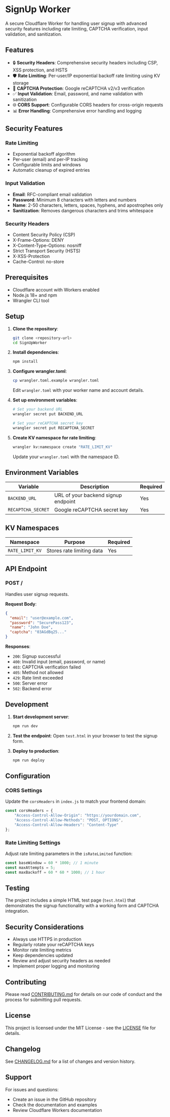 # SignUp Worker

A secure Cloudflare Worker for handling user signup with advanced security features including rate limiting, CAPTCHA verification, input validation, and sanitization.

## Features

- 🔒 **Security Headers**: Comprehensive security headers including CSP, XSS protection, and HSTS
- 🛡️ **Rate Limiting**: Per-user/IP exponential backoff rate limiting using KV storage
- 🤖 **CAPTCHA Protection**: Google reCAPTCHA v2/v3 verification
- ✅ **Input Validation**: Email, password, and name validation with sanitization
- 🌐 **CORS Support**: Configurable CORS headers for cross-origin requests
- 📊 **Error Handling**: Comprehensive error handling and logging

## Security Features

### Rate Limiting
- Exponential backoff algorithm
- Per-user (email) and per-IP tracking
- Configurable limits and windows
- Automatic cleanup of expired entries

### Input Validation
- **Email**: RFC-compliant email validation
- **Password**: Minimum 8 characters with letters and numbers
- **Name**: 2-50 characters, letters, spaces, hyphens, and apostrophes only
- **Sanitization**: Removes dangerous characters and trims whitespace

### Security Headers
- Content Security Policy (CSP)
- X-Frame-Options: DENY
- X-Content-Type-Options: nosniff
- Strict Transport Security (HSTS)
- X-XSS-Protection
- Cache-Control: no-store

## Prerequisites

- Cloudflare account with Workers enabled
- Node.js 18+ and npm
- Wrangler CLI tool

## Setup

1. **Clone the repository**:
   ```bash
   git clone <repository-url>
   cd SignUpWorker
   ```

2. **Install dependencies**:
   ```bash
   npm install
   ```

3. **Configure wrangler.toml**:
   ```bash
   cp wrangler.toml.example wrangler.toml
   ```
   Edit `wrangler.toml` with your worker name and account details.

4. **Set up environment variables**:
   ```bash
   # Set your backend URL
   wrangler secret put BACKEND_URL
   
   # Set your reCAPTCHA secret key
   wrangler secret put RECAPTCHA_SECRET
   ```

5. **Create KV namespace for rate limiting**:
   ```bash
   wrangler kv:namespace create "RATE_LIMIT_KV"
   ```
   Update your `wrangler.toml` with the namespace ID.

## Environment Variables

| Variable | Description | Required |
|----------|-------------|----------|
| `BACKEND_URL` | URL of your backend signup endpoint | Yes |
| `RECAPTCHA_SECRET` | Google reCAPTCHA secret key | Yes |

## KV Namespaces

| Namespace | Purpose | Required |
|-----------|---------|----------|
| `RATE_LIMIT_KV` | Stores rate limiting data | Yes |

## API Endpoint

### POST /

Handles user signup requests.

**Request Body**:
```json
{
  "email": "user@example.com",
  "password": "SecurePass123",
  "name": "John Doe",
  "captcha": "03AGdBq25..."
}
```

**Responses**:
- `200`: Signup successful
- `400`: Invalid input (email, password, or name)
- `403`: CAPTCHA verification failed
- `405`: Method not allowed
- `429`: Rate limit exceeded
- `500`: Server error
- `502`: Backend error

## Development

1. **Start development server**:
   ```bash
   npm run dev
   ```

2. **Test the endpoint**:
   Open `test.html` in your browser to test the signup form.

3. **Deploy to production**:
   ```bash
   npm run deploy
   ```

## Configuration

### CORS Settings
Update the `corsHeaders` in `index.js` to match your frontend domain:

```javascript
const corsHeaders = {
    "Access-Control-Allow-Origin": "https://yourdomain.com",
    "Access-Control-Allow-Methods": "POST, OPTIONS",
    "Access-Control-Allow-Headers": "Content-Type"
};
```

### Rate Limiting Settings
Adjust rate limiting parameters in the `isRateLimited` function:

```javascript
const baseWindow = 60 * 1000; // 1 minute
const maxAttempts = 5;
const maxBackoff = 60 * 60 * 1000; // 1 hour
```

## Testing

The project includes a simple HTML test page (`test.html`) that demonstrates the signup functionality with a working form and CAPTCHA integration.

## Security Considerations

- Always use HTTPS in production
- Regularly rotate your reCAPTCHA keys
- Monitor rate limiting metrics
- Keep dependencies updated
- Review and adjust security headers as needed
- Implement proper logging and monitoring

## Contributing

Please read [CONTRIBUTING.md](CONTRIBUTING.md) for details on our code of conduct and the process for submitting pull requests.

## License

This project is licensed under the MIT License - see the [LICENSE](LICENSE) file for details.

## Changelog

See [CHANGELOG.md](CHANGELOG.md) for a list of changes and version history.

## Support

For issues and questions:
- Create an issue in the GitHub repository
- Check the documentation and examples
- Review Cloudflare Workers documentation
